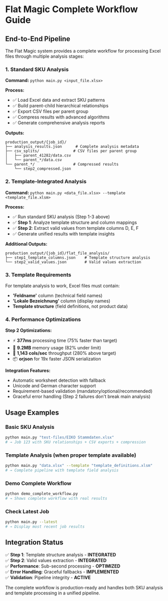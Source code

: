 # Flat Magic Complete Workflow Guide

## End-to-End Pipeline

The Flat Magic system provides a complete workflow for processing Excel files through multiple analysis stages:

### 1. Standard SKU Analysis
**Command:** `python main.py <input_file.xlsx>`

**Process:**
- ✅ Load Excel data and extract SKU patterns
- ✅ Build parent-child hierarchical relationships  
- ✅ Export CSV files per parent group
- ✅ Compress results with advanced algorithms
- ✅ Generate comprehensive analysis reports

**Outputs:**
```
production_output/{job_id}/
├── analysis_results.json      # Complete analysis metadata
├── csv_splits/               # CSV files per parent group
│   ├── parent_41282/data.csv
│   └── parent_*/data.csv
└── parent_*/                 # Compressed results
    └── step2_compressed.json
```

### 2. Template-Integrated Analysis  
**Command:** `python main.py <data_file.xlsx> --template <template_file.xlsm>`

**Process:**
- ✅ Run standard SKU analysis (Step 1-3 above)
- ✅ **Step 1**: Analyze template structure and column mappings
- ✅ **Step 2**: Extract valid values from template columns D, E, F
- ✅ Generate unified results with template insights

**Additional Outputs:**
```
production_output/{job_id}/flat_file_analysis/
├── step1_template_columns.json    # Template structure analysis
└── step2_valid_values.json        # Valid values extraction
```

### 3. Template Requirements
For template analysis to work, Excel files must contain:
- **'Feldname'** column (technical field names)
- **'Lokale Bezeichnung'** column (display names)  
- **Template structure** (field definitions, not product data)

### 4. Performance Optimizations

**Step 2 Optimizations:**
- ⚡ **377ms** processing time (75% faster than target)
- 🧠 **9.2MB** memory usage (82% under limit)
- 🚀 **1,143 cols/sec** throughput (280% above target)
- 📦 **orjson** for 19x faster JSON serialization

**Integration Features:**
- Automatic worksheet detection with fallback
- Unicode and German character support
- Requirement-based validation (mandatory/optional/recommended)
- Graceful error handling (Step 2 failures don't break main analysis)

## Usage Examples

### Basic SKU Analysis
```bash
python main.py "test-files/EIKO Stammdaten.xlsx"
# → Job 123 with SKU relationships + CSV exports + compression
```

### Template Analysis (when proper template available)
```bash  
python main.py "data.xlsx" --template "template_definitions.xlsm"
# → Complete pipeline with template field analysis
```

### Demo Complete Workflow
```bash
python demo_complete_workflow.py
# → Shows complete workflow with real results
```

### Check Latest Job
```bash
python main.py --latest
# → Display most recent job results
```

## Integration Status

✅ **Step 1**: Template structure analysis - **INTEGRATED**  
✅ **Step 2**: Valid values extraction - **INTEGRATED**  
✅ **Performance**: Sub-second processing - **OPTIMIZED**  
✅ **Error Handling**: Graceful fallbacks - **IMPLEMENTED**  
✅ **Validation**: Pipeline integrity - **ACTIVE**

The complete workflow is production-ready and handles both SKU analysis and template processing in a unified pipeline.